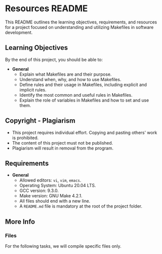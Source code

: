 # Resources README

This README outlines the learning objectives, requirements, and resources for a project focused on understanding and utilizing Makefiles in software development.

## Learning Objectives

By the end of this project, you should be able to:

- **General**
  - Explain what Makefiles are and their purpose.
  - Understand when, why, and how to use Makefiles.
  - Define rules and their usage in Makefiles, including explicit and implicit rules.
  - Identify the most common and useful rules in Makefiles.
  - Explain the role of variables in Makefiles and how to set and use them.

## Copyright - Plagiarism

- This project requires individual effort. Copying and pasting others' work is prohibited.
- The content of this project must not be published.
- Plagiarism will result in removal from the program.

## Requirements

- **General**
  - Allowed editors: `vi`, `vim`, `emacs`.
  - Operating System: Ubuntu 20.04 LTS.
  - GCC version: 9.3.0.
  - Make version: GNU Make 4.2.1.
  - All files should end with a new line.
  - A `README.md` file is mandatory at the root of the project folder.

## More Info

### Files

For the following tasks, we will compile specific files only.

